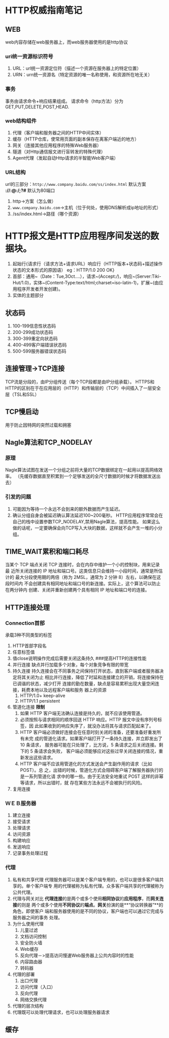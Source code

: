 # **HTTP权威指南笔记**

## WEB
web内容存储在web服务器上，而web服务器使用的是http协议
### uri统一资源标识符号
1. URL：url统一资源定位符（描述一个资源在服务器上的特定位置）
2. URN：urn统一资源名（特定资源的唯一名称使用，和资源所在地无关）
### 事务
事务由请求命令+响应结果组成。
请求命令（http方法）分为GET,PUT,DELETE,POST,HEAD.
### web结构组件
1. 代理（客户端和服务器之间的HTTP中间实体）
2. 缓存（HTTP仓库，使常用页面的副本保存在离客户端近的地方）
3. 网关（连接其他应用程序的特殊Web服务器）
4. 隧道（对Http通信报文进行盲转发的特殊代理）
5. Agent代理（发起自动Http请求的半智能Web客户端）
### URL结构
url的三部分：`http://www.company.baidu.com/ss/index.html`
默认方案
**<scheme>://<user>:<password>@<host>:<port>/<path>;<params>?<query>#<frag>**
默认为80端口
1. http->方案（怎么做）
2. `www.company.baidu.com`->主机（位于何处，使用DNS解析成ip地址的形式）
3. /ss/index.html->路径（哪个资源）
# HTTP报文是HTTP应用程序间发送的数据块。
1. 起始行{请求行（请求方法+请求URL）响应行（HTTP版本+状态码+描述操作状态的文本形式的原因语）
eg：HTTP/1.0 200 OK}
2. 首部：通用~（Date：Tue,3Oct....），请求~(Accept:*/*)，响应~(Server:Tiki-Hut/1.0)，实体~(Content-Type:text/html;charset=iso-latin-1)，扩展~(由应用程序开发者开发创建)。
3. 实体的主题部分

## 状态码
1. 100-199信息性状态码
2. 200-299成功状态码
3. 300-399重定向状态码
4. 400-499客户端错误状态码
5. 500-599服务器错误状态码

## 连接管理->TCP连接
TCP流是分段的，由IP分组传送（每个TCP段都是由IP分组承载）。
HTTPS和HTTP的区别在于在应用层的（HTTP）和传输层的（TCP）中间插入了一层安全层（TSL和SSL）

## TCP慢启动
用于防止因特网的突然过载和拥塞

## Nagle算法和TCP_NODELAY
### 原理
Nagle算法试图在发送一个分组之前将大量的TCP数据绑定在一起用以提高网络效率。
（先缓存数据直至积累到一个足够发送的全尺寸数据的时候才将数据发送出去）

### 引发的问题
1. 可能因为等待一个永远不会到来的额外数据而产生延迟。
2. 确认分组自身会被延迟确认算法延迟100~200毫秒。
HTTP应用程序常常会在自己的栈中设置参数TCP_NODELAY,禁用Nagle算法，提高性能。
如果这么做的话呢，一定要确保会向TCP写入大块的数据，这样就不会产生一堆的小分组。
## TIME_WAIT累积和端口耗尽
当某个 TCP 端点关闭 TCP 连接时，会在内存中维护一个小的控制块，用来记录最
近所关闭连接的 IP 地址和端口号。这类信息只会维持一小段时间，通常是所估计的
最大分段使用期的两倍（称为 2MSL，通常为 2 分钟 8）左右，以确保在这段时间内
不会创建具有相同地址和端口号的新连接。实际上，这个算法可以防止在两分钟内
创建、关闭并重新创建两个具有相同 IP 地址和端口号的连接。
## HTTP连接处理
### Connection首部
承载3种不同类型的标签
1. HTTP首部字段名
2. 任意标签值
3. 值close说明操作完成后需要关闭这条持久
###提高HTTP的连接性能
1. 并行连接
    缺点并行加载多个对象，每个对象竞争有限的带宽
2. 持久连接
    持久连接会在不同事务之间保持打开状态，直到客户端或者服务器决定将其关闭为止
    相比并行连接，降低了时延和连接建立的开销，将连接保持在已调谐的状态，减少打开
    连接的勤在数量，缺点是容易累积出现大量空闲连接，耗费本地以及远程客户端和服务
    器上的资源
    1. HTTP/1.0+ keep-alive
    2. HTTP/1.1 persistent
3. 管道化连接
    **限制**
   1. 如果 HTTP 客户端无法确认连接是持久的，就不应该使用管道。
   2. 必须按照与请求相同的顺序回送 HTTP 响应。HTTP 报文中没有序列号标签，因
   此如果收到的响应失序了，就没办法将其与请求匹配起来了。
   3. HTTP 客户端必须做好连接会在任意时刻关闭的准备，还要准备好重发所有未完
   成的管道化请求。如果客户端打开了一条持久连接，并立即发出了 10 条请求，
   服务器可能在只处理了，比方说，5 条请求之后关闭连接。剩下的 5 条请求会失败，
   客户端必须能够应对这些过早关闭连接的情况，重新发出这些请求。
   4. HTTP 客户端不应该用管道化的方式发送会产生副作用的请求（比如 POST）。总
   之，出错的时候，管道化方式会阻碍客户端了解服务器执行的是一系列管道化请
   求中的哪一些。由于无法安全地重试 POST 这样的非幂等请求，所以出错时，就
   存在某些方法永远不会被执行的风险。
4. 复用连接
### ＷＥＢ服务器
1. 建立连接
2. 接受请求
3. 处理请求
4. 访问资源
5. 构建响应
6. 发送响应
7. 记录事务处理过程
### 代理
1. 私有和共享代理
代理服务器可以是某个客户端专用的，也可以是很多客户端共享的。单个客户端专
用的代理被称为私有代理。众多客户端共享的代理被称为公共代理。
2. 代理与网关对比
**代理连接**的是两个或多个使用**相同协议**的**应用程序**，而**网关连接**的则是
两个或多个使用**不同协议**的**端点**。**网关**扮演的是**“协议转换器”**的角色，即使客户
端和服务器使用的是不同的协议，客户端也可以通过它完成与服务器之间的事务
处理。
3. 为什么使用代理
    1. 儿童过滤
    2. 文档访问控制
    3. 安全防火墙
    4. Web缓存
    5. 反向代理－>提高访问慢速Web服务器上公共内容时的性能
    6. 内容路由器
    7. 转码器
4. 代理的部署
    1. 出口代理
    2. 访问代理（入口）
    3. 反向代理
    4. 网络交换代理
5. 代理的层次结构
6. 代理既可以处理代理请求，也可以处理服务器请求
## 缓存

